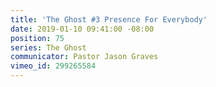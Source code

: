 ```yaml
---
title: 'The Ghost #3 Presence For Everybody'
date: 2019-01-10 09:41:00 -08:00
position: 75
series: The Ghost
communicator: Pastor Jason Graves
vimeo_id: 299265584
---
```


